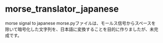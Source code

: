# morse_translator_japanese
morse signal to japanese
morse.pyファイルは、モールス信号からスペースを除いて暗号化した文字列を、日本語に変換することを目的に作りましたが、未完成です。

